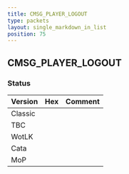 ```yaml
---
title: CMSG_PLAYER_LOGOUT
type: packets
layout: single_markdown_in_list
position: 75
---
```


## CMSG_PLAYER_LOGOUT

### Status

Version | Hex | Comment
---------- | ---------- | ---------- 
Classic |  |  
TBC |  |  
WotLK |  |  
Cata |  |  
MoP |  |  
